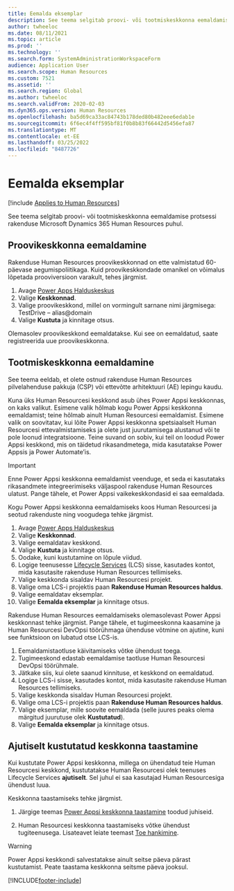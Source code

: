 ```yaml
---
title: Eemalda eksemplar
description: See teema selgitab proovi- või tootmiskeskkonna eemaldamise protsessi rakenduse Microsoft Dynamics 365 Human Resources puhul.
author: twheeloc
ms.date: 08/11/2021
ms.topic: article
ms.prod: ''
ms.technology: ''
ms.search.form: SystemAdministrationWorkspaceForm
audience: Application User
ms.search.scope: Human Resources
ms.custom: 7521
ms.assetid: ''
ms.search.region: Global
ms.author: twheeloc
ms.search.validFrom: 2020-02-03
ms.dyn365.ops.version: Human Resources
ms.openlocfilehash: ba5d69ca33ac84743b178ded80b482eee6edab1e
ms.sourcegitcommit: 6f6ec4f4ff595bf81f0b8b83f66442d5456efa87
ms.translationtype: MT
ms.contentlocale: et-EE
ms.lasthandoff: 03/25/2022
ms.locfileid: "8487726"
---
```

# <a name="remove-an-instance"></a>Eemalda eksemplar

[!include [Applies to Human Resources](../includes/applies-to-hr.md)]

See teema selgitab proovi- või tootmiskeskkonna eemaldamise protsessi rakenduse Microsoft Dynamics 365 Human Resources puhul.

## <a name="remove-a-test-drive-environment"></a>Proovikeskkonna eemaldamine

Rakenduse Human Resources proovikeskkonnad on ette valmistatud 60-päevase aegumispoliitikaga. Kuid proovikeskkondade omanikel on võimalus lõpetada prooviversioon varakult, tehes järgmist. 

1. Avage [Power Apps Halduskeskus](https://admin.businessplatform.microsoft.com/)
2. Valige **Keskkonnad**.
3. Valige proovikeskkond, millel on vormingult sarnane nimi järgmisega: TestDrive – alias@domain
4. Valige **Kustuta** ja kinnitage otsus. 

Olemasolev proovikeskkond eemaldatakse. Kui see on eemaldatud, saate registreerida uue proovikeskkonna. 

## <a name="remove-a-production-environment"></a>Tootmiskeskkonna eemaldamine

See teema eeldab, et olete ostnud rakenduse Human Resources pilvelahenduse pakkuja (CSP) või ettevõtte arhitektuuri (AE) lepingu kaudu. 

Kuna üks Human Resourcesi keskkond asub ühes Power Appsi keskkonnas, on kaks valikut. Esimene valik hõlmab kogu Power Appsi keskkonna eemaldamist; teine hõlmab ainult Human Resourcesi eemaldamist. Esimene valik on soovitatav, kui lõite Power Appsi keskkonna spetsiaalselt Human Resourcesi ettevalmistamiseks ja olete just juurutamisega alustanud või te pole loonud integratsioone. Teine suvand on sobiv, kui teil on loodud Power Appsi keskkond, mis on täidetud rikasandmetega, mida kasutatakse Power Appsis ja Power Automate’is.

> [!Important]
> Enne Power Appsi keskkonna eemaldamist veenduge, et seda ei kasutataks rikasandmete integreerimiseks väljaspool rakenduse Human Resources ulatust. Pange tähele, et Power Appsi vaikekeskkondasid ei saa eemaldada. 

Kogu Power Appsi keskkonna eemaldamiseks koos Human Resourcesi ja seotud rakenduste ning voogudega tehke järgmist.

1. Avage [Power Apps Halduskeskus](https://admin.businessplatform.microsoft.com/)
2. Valige **Keskkonnad**.
3. Valige eemaldatav keskkond.
4. Valige **Kustuta** ja kinnitage otsus. 
5. Oodake, kuni kustutamine on lõpule viidud.
6. Logige teenusesse [Lifecycle Services](https://lcs.dynamics.com/Logon/Index) (LCS) sisse, kasutades kontot, mida kasutasite rakenduse Human Resources tellimiseks. 
7. Valige keskkonda sisaldav Human Resourcesi projekt. 
8. Valige oma LCS-i projektis paan **Rakenduse Human Resources haldus**. 
9. Valige eemaldatav eksemplar. 
10. Valige **Eemalda eksemplar** ja kinnitage otsus.  

Rakenduse Human Resources eemaldamiseks olemasolevast Power Appsi keskkonnast tehke järgmist. Pange tähele, et tugimeeskonna kaasamine ja Human Resourcesi DevOpsi töörühmaga ühenduse võtmine on ajutine, kuni see funktsioon on lubatud otse LCS-is.

1. Eemaldamistaotluse käivitamiseks võtke ühendust toega.
2. Tugimeeskond edastab eemaldamise taotluse Human Resourcesi DevOpsi töörühmale. 
3. Jätkake siis, kui olete saanud kinnituse, et keskkond on eemaldatud.
4. Logige LCS-i sisse, kasutades kontot, mida kasutasite rakenduse Human Resources tellimiseks. 
5. Valige keskkonda sisaldav Human Resourcesi projekt. 
6. Valige oma LCS-i projektis paan **Rakenduse Human Resources haldus**. 
7. Valige eksemplar, mille soovite eemaldada (selle juures peaks olema märgitud juurutuse olek **Kustutatud**).
8. Valige **Eemalda eksemplar** ja kinnitage otsus. 

## <a name="recover-a-soft-deleted-environment"></a>Ajutiselt kustutatud keskkonna taastamine

Kui kustutate Power Appsi keskkonna, millega on ühendatud teie Human Resourcesi keskkond, kustutatakse Human Resourcesi olek teenuses Lifecycle Services **ajutiselt**. Sel juhul ei saa kasutajad Human Resourcesiga ühendust luua.

Keskkonna taastamiseks tehke järgmist.

1. Järgige teemas [Power Appsi keskkonna taastamine](/power-platform/admin/recover-environment) toodud juhiseid.

2. Human Resourcesi keskkonna taastamiseks võtke ühendust tugiteenusega. Lisateavet leiate teemast [Toe hankimine](../fin-ops-core/dev-itpro/lifecycle-services/lcs-support.md).

> [!Warning]
> Power Appsi keskkondi salvestatakse ainult seitse päeva pärast kustutamist. Peate taastama keskkonna seitsme päeva jooksul.


[!INCLUDE[footer-include](../includes/footer-banner.md)]
